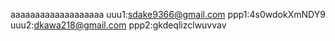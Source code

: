aaaaaaaaaaaaaaaaaaa
uuu1:sdake9366@gmail.com
ppp1:4s0wdokXmNDY9
uuu2:dkawa218@gmail.com
ppp2:gkdeqlizclwuvvav
